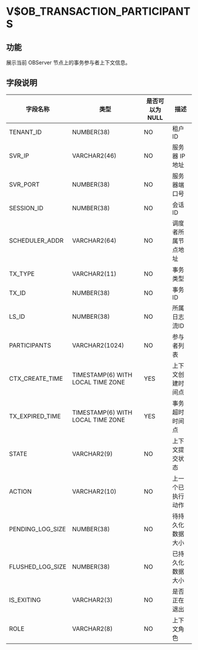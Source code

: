 # V$OB_TRANSACTION_PARTICIPANTS

## 功能

展示当前 OBServer 节点上的事务参与者上下文信息。

## 字段说明

|       字段名称       |                类型                 | 是否可以为 NULL |    描述     |
|------------------|-----------------------------------|------------|-----------|
| TENANT_ID        | NUMBER(38)                        | NO         | 租户 ID     |
| SVR_IP           | VARCHAR2(46)                      | NO         | 服务器 IP 地址 |
| SVR_PORT         | NUMBER(38)                        | NO         | 服务器端口号    |
| SESSION_ID       | NUMBER(38)                        | NO         | 会话ID      |
| SCHEDULER_ADDR   | VARCHAR2(64)                      | NO         | 调度者所属节点地址 |
| TX_TYPE          | VARCHAR2(11)                      | NO         | 事务类型      |
| TX_ID            | NUMBER(38)                        | NO         | 事务ID      |
| LS_ID            | NUMBER(38)                        | NO         | 所属日志流ID   |
| PARTICIPANTS     | VARCHAR2(1024)                    | NO         | 参与者列表     |
| CTX_CREATE_TIME  | TIMESTAMP(6) WITH LOCAL TIME ZONE | YES        | 上下文创建时间点  |
| TX_EXPIRED_TIME  | TIMESTAMP(6) WITH LOCAL TIME ZONE | YES        | 事务超时时间点   |
| STATE            | VARCHAR2(9)                       | NO         | 上下文提交状态   |
| ACTION           | VARCHAR2(10)                      | NO         | 上一个已执行动作  |
| PENDING_LOG_SIZE | NUMBER(38)                        | NO         | 待持久化数据大小  |
| FLUSHED_LOG_SIZE | NUMBER(38)                        | NO         | 已持久化数据大小  |
| IS_EXITING       | VARCHAR2(3)                       | NO         | 是否正在退出    |
| ROLE             | VARCHAR2(8)                       | NO         | 上下文角色     |
